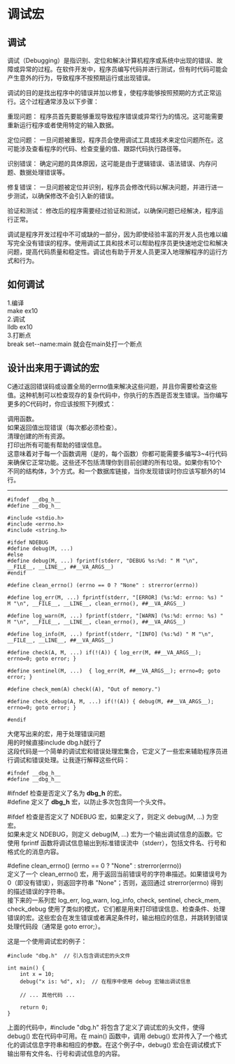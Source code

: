 # 调试宏  
## 调试  
调试（Debugging）是指识别、定位和解决计算机程序或系统中出现的错误、故障或异常的过程。在软件开发中，程序员编写代码并进行测试，但有时代码可能会产生意外的行为，导致程序不按预期运行或出现错误。  
	
调试的目的是找出程序中的错误并加以修复，使程序能够按照预期的方式正常运行。这个过程通常涉及以下步骤：  
	
重现问题： 程序员首先要能够重现导致程序错误或异常行为的情况。这可能需要重新运行程序或者使用特定的输入数据。  
	
定位问题： 一旦问题被重现，程序员会使用调试工具或技术来定位问题所在。这可能涉及查看程序的代码、检查变量的值、跟踪代码执行路径等。  
	
识别错误： 确定问题的具体原因，这可能是由于逻辑错误、语法错误、内存问题、数据处理错误等。  	   
	
修复错误： 一旦问题被定位并识别，程序员会修改代码以解决问题，并进行进一步测试，以确保修改不会引入新的错误。  
	
验证和测试： 修改后的程序需要经过验证和测试，以确保问题已经解决，程序运行正常。  
	
调试是程序开发过程中不可或缺的一部分，因为即使经验丰富的开发人员也难以编写完全没有错误的程序。使用调试工具和技术可以帮助程序员更快速地定位和解决问题，提高代码质量和稳定性。调试也有助于开发人员更深入地理解程序的运行方式和行为。  
## 如何调试  
1.编译   
make ex10  
2.调试  
lldb ex10  
3.打断点  
break set--name:main
就会在main处打一个断点  
	
	
	
	
	
	
	
	
## 设计出来用于调试的宏  
C通过返回错误码或设置全局的errno值来解决这些问题，并且你需要检查这些值。这种机制可以检查现存的复杂代码中，你执行的东西是否发生错误。当你编写更多的C代码时，你应该按照下列模式：  
	
调用函数。  
如果返回值出现错误（每次都必须检查）。  
清理创建的所有资源。  
打印出所有可能有帮助的错误信息。  
这意味着对于每一个函数调用（是的，每个函数）你都可能需要多编写3~4行代码来确保它正常功能。这些还不包括清理你到目前创建的所有垃圾。如果你有10个不同的结构体，3个方式。和一个数据库链接，当你发现错误时你应该写额外的14行。  
***
~~~
#ifndef __dbg_h__
#define __dbg_h__

#include <stdio.h>
#include <errno.h>
#include <string.h>

#ifdef NDEBUG
#define debug(M, ...)
#else
#define debug(M, ...) fprintf(stderr, "DEBUG %s:%d: " M "\n", __FILE__, __LINE__, ##__VA_ARGS__)
#endif

#define clean_errno() (errno == 0 ? "None" : strerror(errno))

#define log_err(M, ...) fprintf(stderr, "[ERROR] (%s:%d: errno: %s) " M "\n", __FILE__, __LINE__, clean_errno(), ##__VA_ARGS__)

#define log_warn(M, ...) fprintf(stderr, "[WARN] (%s:%d: errno: %s) " M "\n", __FILE__, __LINE__, clean_errno(), ##__VA_ARGS__)

#define log_info(M, ...) fprintf(stderr, "[INFO] (%s:%d) " M "\n", __FILE__, __LINE__, ##__VA_ARGS__)

#define check(A, M, ...) if(!(A)) { log_err(M, ##__VA_ARGS__); errno=0; goto error; }

#define sentinel(M, ...)  { log_err(M, ##__VA_ARGS__); errno=0; goto error; }

#define check_mem(A) check((A), "Out of memory.")

#define check_debug(A, M, ...) if(!(A)) { debug(M, ##__VA_ARGS__); errno=0; goto error; }

#endif
~~~
大佬写出来的宏，用于处理错误问题  
用的时候直接include dbg.h就行了  
这段代码是一个简单的调试宏和错误处理宏集合，它定义了一些宏来辅助程序员进行调试和错误处理。让我逐行解释这些代码：  
~~~
#ifndef __dbg_h__
#define __dbg_h__
~~~
#ifndef 检查是否定义了名为 __dbg_h__ 的宏。  
#define 定义了 __dbg_h__ 宏，以防止多次包含同一个头文件。  
	
#ifdef 检查是否定义了 NDEBUG 宏，如果定义了，则定义 debug(M, ...) 为空宏。  
如果未定义 NDEBUG，则定义 debug(M, ...) 宏为一个输出调试信息的函数。它使用 fprintf 函数将调试信息输出到标准错误流中（stderr），包括文件名、行号和格式化的消息内容。  
	
#define clean_errno() (errno == 0 ? "None" : strerror(errno))  
定义了一个 clean_errno() 宏，用于返回当前错误号的字符串描述。如果错误号为0（即没有错误），则返回字符串 "None"；否则，返回通过 strerror(errno) 得到的描述错误的字符串。  
接下来的一系列宏 log_err, log_warn, log_info, check, sentinel, check_mem, check_debug 使用了类似的模式，它们都是用来打印错误信息、检查条件、处理错误的宏。这些宏会在发生错误或者满足条件时，输出相应的信息，并跳转到错误处理代码段（通常是 goto error;）。  
	
这是一个使用调试宏的例子：  
~~~
#include "dbg.h"  // 引入包含调试宏的头文件

int main() {
    int x = 10;
    debug("x is: %d", x);  // 在程序中使用 debug 宏输出调试信息

    // ... 其他代码 ...

    return 0;
}
~~~
上面的代码中，#include "dbg.h" 将包含了定义了调试宏的头文件，使得 debug() 宏在代码中可用。在 main() 函数中，调用 debug() 宏并传入了一个格式化的调试信息字符串和相应的参数。在这个例子中，debug() 宏会在调试模式下输出带有文件名、行号和调试信息的内容。  
